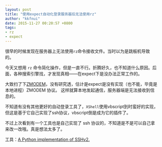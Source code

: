 ```yaml
---
layout: post
title: "使用expect自动化登录服务器后无法使用rz"
author: "kkfnui"
date: 2015-11-27 00:20:57 +0800
tags:
- rz
- expect
---
```


很早的时候发现在服务器上无法使用`rz`命令接收文件。当时以为是跳板机导致的。

今天又想用 `rz` 命令简化操作，但是一直不行。折腾好久，也不知道什么原因。后面，各种搜索引擎找，才发现真相——在expect下是没办法正常工作的。

大致扫了下[ZMODEM](https://www.wikiwand.com/en/ZMODEM)，没有研究透，估计是expect是没有实现（也不能，毕竟是本地进程）ZMODEM 协议。 这样就算本地发起通信，服务器端是无法接收到信息的。

不知道有没有其他更好的自动登录工具了，`XShell`使用vbscript到时蛮好的实现，但这是基于它自己实现了ssh协议，vbscript倒是成为它的插件了。

不过上次看到有一个工具也是自己实现了 ssh 协议的，不知道是不是可以自己拿来改一改哦。真是想法太多了。

工具：[A Python implementation of SSHv2.](http://docs.paramiko.org/en/1.16/index.html)


